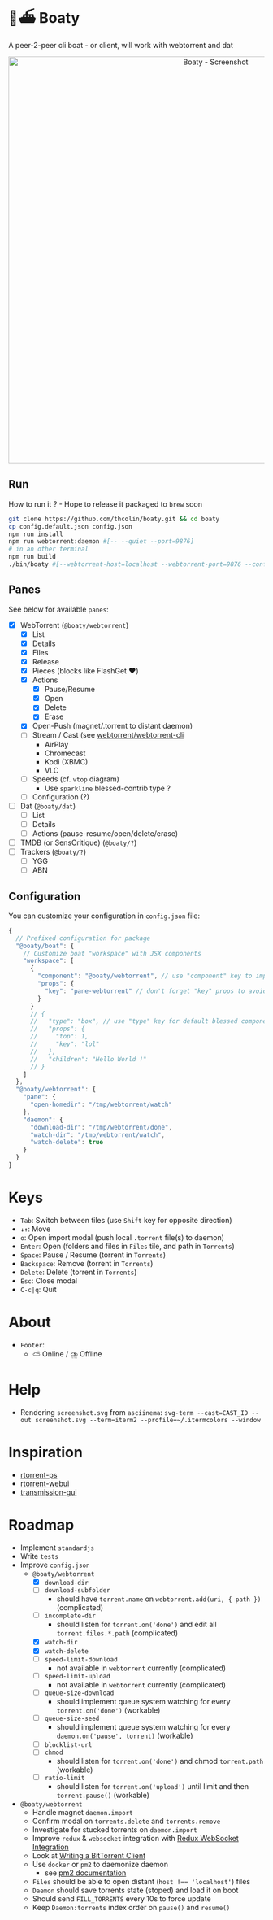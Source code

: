 # 🌊⛴️ Boaty
A peer-2-peer cli boat - or client, will work with webtorrent and dat

<p align="center">
  <img width="800" title="Boaty - Screenshot" src="https://cdn.rawgit.com/thcolin/boaty/master/screenshot.svg">
</p>

## Run
How to run it ? - Hope to release it packaged to `brew` soon
```bash
git clone https://github.com/thcolin/boaty.git && cd boaty
cp config.default.json config.json
npm run install
npm run webtorrent:daemon #[-- --quiet --port=9876]
# in an other terminal
npm run build
./bin/boaty #[--webtorrent-host=localhost --webtorrent-port=9876 --config=./config.json]
```

## Panes
See below for available `panes`:
* [x] WebTorrent (`@boaty/webtorrent`)
  * [x] List
  * [x] Details
  * [x] Files
  * [x] Release
  * [x] Pieces (blocks like FlashGet ❤️)
  * [x] Actions
    * [x] Pause/Resume
    * [x] Open
    * [x] Delete
    * [x] Erase
  * [x] Open-Push (magnet/.torrent to distant daemon)
  * [ ] Stream / Cast (see [webtorrent/webtorrent-cli](https://github.com/webtorrent/webtorrent-cli/blob/master/bin/cmd.js#L429)
    * AirPlay
    * Chromecast
    * Kodi (XBMC)
    * VLC
  * [ ] Speeds (cf. `vtop` diagram)
    * Use `sparkline` blessed-contrib type ?
  * [ ] Configuration (?)
* [ ] Dat (`@boaty/dat`)
  * [ ] List
  * [ ] Details
  * [ ] Actions (pause-resume/open/delete/erase)
* [ ] TMDB (or SensCritique) (`@boaty/?`)
* [ ] Trackers (`@boaty/?`)
  * [ ] YGG
  * [ ] ABN

## Configuration
You can customize your configuration in `config.json` file:
```js
{
  // Prefixed configuration for package
  "@boaty/boat": {
    // Customize boat "workspace" with JSX components
    "workspace": [
      {
        "component": "@boaty/webtorrent", // use "component" key to import custom component
        "props": {
          "key": "pane-webtorrent" // don't forget "key" props to avoid warning !
        }
      }
      // {
      //   "type": "box", // use "type" key for default blessed component
      //   "props": {
      //     "top": 1,
      //     "key": "lol"
      //   },
      //   "children": "Hello World !"
      // }
    ]
  },
  "@boaty/webtorrent": {
    "pane": {
      "open-homedir": "/tmp/webtorrent/watch"
    },
    "daemon": {
      "download-dir": "/tmp/webtorrent/done",
      "watch-dir": "/tmp/webtorrent/watch",
      "watch-delete": true
    }
  }
}
```

# Keys
* `Tab`: Switch between tiles (use `Shift` key for opposite direction)
* `↓↑`: Move
* `o`: Open import modal (push local `.torrent` file(s) to daemon)
* `Enter`: Open (folders and files in `Files` tile, and path in `Torrents`)
* `Space`: Pause / Resume (torrent in `Torrents`)
* `Backspace`: Remove (torrent in `Torrents`)
* `Delete`: Delete (torrent in `Torrents`)
* `Esc`: Close modal
* `C-c|q`: Quit

# About
* `Footer`:
  * ⛅ Online / ⛈️ Offline

# Help
* Rendering `screenshot.svg` from `asciinema`: `svg-term --cast=CAST_ID --out screenshot.svg --term=iterm2 --profile=~/.itermcolors --window`

# Inspiration
* [rtorrent-ps](http://rtorrent-ps.readthedocs.io/en/latest/)
* [rtorrent-webui](http://3.bp.blogspot.com/-qtraNrkge3k/T3IeePHeZCI/AAAAAAAABP4/K3ZY6n-ioxg/s1600/rtorrent_with_encryption.JPG)
* [transmission-gui](https://transmissionbt.com/images/screenshots/Mac-Large.png)

# Roadmap
* Implement `standardjs`
* Write `tests`
* Improve `config.json`
  * `@boaty/webtorrent`
    * [x] `download-dir`
    * [ ] `download-subfolder`
      * should have `torrent.name` on `webtorrent.add(uri, { path })` (complicated)
    * [ ] `incomplete-dir`
      * should listen for `torrent.on('done')` and edit all `torrent.files.*.path` (complicated)
    * [x] `watch-dir`
    * [x] `watch-delete`
    * [ ] `speed-limit-download`
      * not available in `webtorrent` currently (complicated)
    * [ ] `speed-limit-upload`
      * not available in `webtorrent` currently (complicated)
    * [ ] `queue-size-download`
      * should implement queue system watching for every `torrent.on('done')` (workable)
    * [ ] `queue-size-seed`
      * should implement queue system watching for every `daemon.on('pause', torrent)` (workable)
    * [ ] `blocklist-url`
    * [ ] `chmod`
      * should listen for `torrent.on('done')` and chmod `torrent.path` (workable)
    * [ ] `ratio-limit`
      * should listen for `torrent.on('upload')` until limit and then `torrent.pause()` (workable)
* `@boaty/webtorrent`
  * Handle magnet `daemon.import`
  * Confirm modal on `torrents.delete` and `torrents.remove`
  * Investigate for stucked torrents on `daemon.import`
  * Improve `redux` & `websocket` integration with [Redux WebSocket Integration](https://medium.com/@ianovenden/redux-websocket-integration-c1a0d22d3189)
  * Look at [Writing a BitTorrent Client](https://luminarys.com/posts/writing-a-bittorrent-client.html)
  * Use `docker` or `pm2` to daemonize daemon
    * see [pm2 documentation](http://pm2.keymetrics.io/docs/usage/quick-start/)
  * `Files` should be able to open distant (`host !== 'localhost'`) files
  * `Daemon` should save torrents state (stoped) and load it on boot
  * Should send `FILL_TORRENTS` every 10s to force update
  * Keep `Daemon:torrents` index order on `pause()` and `resume()`
